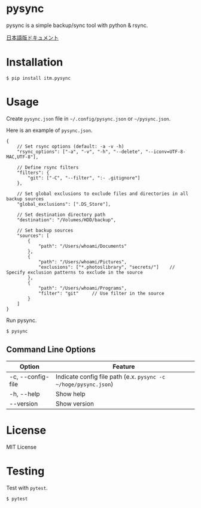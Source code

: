 # pysync

pysync is a simple backup/sync tool with python & rsync.

[日本語版ドキュメント](https://www.ohmyenter.com/simple-backup-tool-pysync/)

# Installation

```shell
$ pip install itm.pysync
```

# Usage

Create `pysync.json` file in `~/.config/pysync.json` or `~/pysync.json`.

Here is an example of `pysync.json`.

```json5
{
    // Set rsync options (default: -a -v -h)
    "rsync_options": ["-a", "-v", "-h", "--delete", "--iconv=UTF-8-MAC,UTF-8"],

    // Define rsync filters
    "filters": {
        "git": ["-C", "--filter", ":- .gitignore"]
    },

    // Set global exclusions to exclude files and directories in all backup sources
    "global_exclusions": [".DS_Store"],

    // Set destination directory path
    "destination": "/Volumes/HDD/backup",

    // Set backup sources
    "sources": [
        {
            "path": "/Users/whoami/Documents"
        },
        {
            "path": "/Users/whoami/Pictures",
            "exclusions": ["*.photoslibrary", "secrets/"]    // Specify exclusion patterns to exclude in the source
        },
        {
            "path": "/Users/whoami/Programs",
            "filter": "git"     // Use filter in the source
        }
    ]
}
```

Run pysync.

```shell
$ pysync
```

## Command Line Options

| Option            | Feature                                                         |
| ----------------- | --------------------------------------------------------------- |
| -c, --config-file | Indicate config file path (e.x. `pysync -c ~/hoge/pysync.json`) |
| -h, --help        | Show help                                                       |
| --version         | Show version                                                    |

# License

MIT License

# Testing

Test with `pytest`.

```shell
$ pytest
```
